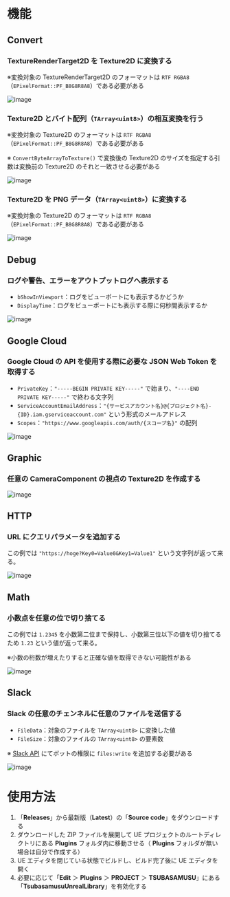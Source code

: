 # 機能
## Convert
### TextureRenderTarget2D を Texture2D に変換する
※変換対象の TextureRenderTarget2D のフォーマットは ``RTF RGBA8``（``EPixelFormat::PF_B8G8R8A8``）である必要がある

![image](https://github.com/user-attachments/assets/820d1511-396a-42be-abfb-1ee70b14461e)
### Texture2D とバイト配列（``TArray<uint8>``）の相互変換を行う
※変換対象の Texture2D のフォーマットは ``RTF RGBA8``（``EPixelFormat::PF_B8G8R8A8``）である必要がある

※ ``ConvertByteArrayToTexture()`` で変換後の Texture2D のサイズを指定する引数は変換前の Texture2D のそれと一致させる必要がある

![image](https://github.com/user-attachments/assets/505b49a2-0b50-4e57-8a28-f96ae1bbdccf)
### Texture2D を PNG データ（``TArray<uint8>``）に変換する
※変換対象の Texture2D のフォーマットは ``RTF RGBA8``（``EPixelFormat::PF_B8G8R8A8``）である必要がある

![image](https://github.com/user-attachments/assets/36134ea8-cdef-437e-965c-dec63469340a)
## Debug
### ログや警告、エラーをアウトプットログへ表示する
- ``bShowInViewport``：ログをビューポートにも表示するかどうか
- ``DisplayTime``：ログをビューポートにも表示する際に何秒間表示するか

![image](https://github.com/user-attachments/assets/733ef8ee-f549-4765-add9-27e81cb8fb1d)
## Google Cloud
### Google Cloud の API を使用する際に必要な JSON Web Token を取得する
- ``PrivateKey``：``"-----BEGIN PRIVATE KEY-----"`` で始まり、``"----END PRIVATE KEY-----"`` で終わる文字列
- ``ServiceAccountEmailAddress``：``"{サービスアカウント名}@{プロジェクト名}-{ID}.iam.gserviceaccount.com"`` という形式のメールアドレス
- ``Scopes``：``"https://www.googleapis.com/auth/{スコープ名}"`` の配列

![image](https://github.com/user-attachments/assets/0e68bc38-1b57-43a1-8236-b22a9efda367)
## Graphic
### 任意の CameraComponent の視点の Texture2D を作成する

![image](https://github.com/user-attachments/assets/6c707003-cba2-4778-a0b4-66bc31a7d5e3)
## HTTP
### URL にクエリパラメータを追加する
この例では ``"https://hoge?Key0=Value0&Key1=Value1"`` という文字列が返って来る。

![image](https://github.com/user-attachments/assets/75cba269-2469-4fde-aa43-1bc26266ccfe)
## Math
### 小数点を任意の位で切り捨てる
この例では ``1.2345`` を小数第二位まで保持し、小数第三位以下の値を切り捨てるため ``1.23`` という値が返って来る。

※小数の桁数が増えたりすると正確な値を取得できない可能性がある

![image](https://github.com/user-attachments/assets/e7f8583d-e28d-48d9-948b-c205c5f15d7c)
## Slack
### Slack の任意のチェンネルに任意のファイルを送信する
- ``FileData``：対象のファイルを ``TArray<uint8>`` に変換した値
- ``FileSize``：対象のファイルの ``TArray<uint8>`` の要素数

※ [Slack API](https://api.slack.com/) にてボットの権限に ``files:write`` を追加する必要がある

![image](https://github.com/user-attachments/assets/a53565f5-13cd-45da-b1da-3f2685cca32f)
# 使用方法
1. 「**Releases**」から最新版（**Latest**）の「**Source code**」をダウンロードする
2. ダウンロードした ZIP ファイルを展開して UE プロジェクトのルートディレクトリにある **Plugins** フォルダ内に移動させる（ **Plugins** フォルダが無い場合は自分で作成する）
3. UE エディタを閉じている状態でビルドし、ビルド完了後に UE エディタを開く
4. 必要に応じて「**Edit** ＞ **Plugins** ＞ **PROJECT** ＞ **TSUBASAMUSU**」にある「**TsubasamusuUnrealLibrary**」を有効化する
